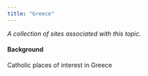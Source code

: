 ```yaml
---
title: "Greece"
---
```



*A collection of sites associated with this topic.*

#### Background

Catholic places of interest in Greece


